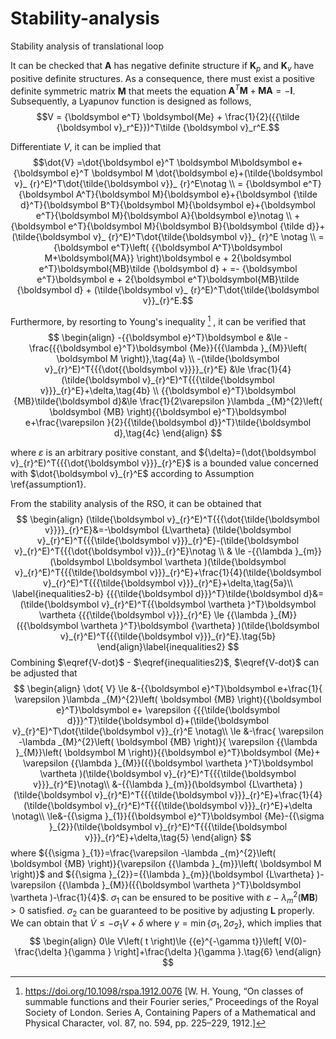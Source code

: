 # Stability-analysis
Stability analysis of translational loop


It can be checked that $\boldsymbol A$ has negative definite structure if $\boldsymbol K_p$ and $\boldsymbol K_v$ have positive definite structures. As a consequence, there must exist a positive definite symmetric matrix $\boldsymbol M$ that meets the equation $\boldsymbol A^T \boldsymbol M+\boldsymbol M \boldsymbol A=-\boldsymbol I$. Subsequently, a Lyapunov function is designed as follows,
$$V = {\boldsymbol e^T} \boldsymbol{Me} + \frac{1}{2}({{\tilde {\boldsymbol v}_r^E}})^T\tilde {\boldsymbol v}_r^E.$$


Differentiate $V$, it can be implied that 
$$\dot{V} =\dot{\boldsymbol e}^T \boldsymbol M\boldsymbol e+{\boldsymbol e}^T \boldsymbol M \dot{\boldsymbol e}+(\tilde{\boldsymbol v}_ {r}^E)^T\dot{\tilde{\boldsymbol v}}_ {r}^E\notag \\
  = {\boldsymbol e^T}{\boldsymbol A^T}{\boldsymbol M}{\boldsymbol e}+{\boldsymbol {\tilde d}^T}{\boldsymbol B^T}{\boldsymbol M}{\boldsymbol e}+{\boldsymbol e^T}{\boldsymbol M}{\boldsymbol A}{\boldsymbol e}\notag \\
  +{\boldsymbol e^T}{\boldsymbol M}{\boldsymbol B}{\boldsymbol {\tilde d}}+ (\tilde{\boldsymbol v}_ {r}^E)^T\dot{\tilde{\boldsymbol v}}_ {r}^E \notag \\
 ={\boldsymbol e^T}\left( {{\boldsymbol A^T}\boldsymbol M+\boldsymbol{MA}} \right)\boldsymbol e + 2{\boldsymbol e^T}\boldsymbol{MB}\tilde {\boldsymbol d} +
 =- {\boldsymbol e^T}\boldsymbol e + 2{\boldsymbol e^T}\boldsymbol{MB}\tilde {\boldsymbol d} + (\tilde{\boldsymbol v}_ {r}^E)^T\dot{\tilde{\boldsymbol v}}_{r}^E.$$

Furthermore, by resorting to Young's inequality [^1] , it can be verified that 
$$
\begin{align}
        -{{\boldsymbol e}^T}\boldsymbol e &\le -\frac{{{\boldsymbol e}^T}\boldsymbol {Me}}{{{\lambda }_{M}}\left( \boldsymbol M \right)},\tag{4a} \\
        -(\tilde{\boldsymbol v}_{r}^E)^T{{{\dot{{\boldsymbol v}}}}_{r}^E} &\le \frac{1}{4}(\tilde{\boldsymbol v}_{r}^E)^T{{{\tilde{\boldsymbol v}}}_{r}^E}+\delta,\tag{4b} \\
        {{\boldsymbol e}^T}\boldsymbol {MB}\tilde{\boldsymbol d}&\le \frac{1}{2\varepsilon }\lambda _{M}^{2}\left( \boldsymbol {MB} \right){{\boldsymbol e}^T}\boldsymbol e+\frac{\varepsilon }{2}{{\tilde{\boldsymbol d}}^T}\tilde{\boldsymbol d},\tag{4c}
    \end{align}
$$

where  $\varepsilon$ is an arbitrary positive constant, and ${\delta}=(\dot{\boldsymbol v}_{r}^E)^T{{{\dot{\boldsymbol v}}}_{r}^E}$  is a bounded value concerned with $\dot{\boldsymbol v}_{r}^E$ according to Assumption \ref{assumption1}.

From the stability analysis of the RSO, it can be obtained that 
$$
\begin{align} 
   (\tilde{\boldsymbol v}_{r}^E)^T{{{\dot{\tilde{\boldsymbol v}}}}_{r}^E}&=-\boldsymbol {L\vartheta} (\tilde{\boldsymbol v}_{r}^E)^T{{{\tilde{\boldsymbol v}}}_{r}^E}-(\tilde{\boldsymbol v}_{r}^E)^T{{{\dot{\boldsymbol v}}}_{r}^E}\notag \\ 
 & \le -{{\lambda }_{m}}(\boldsymbol L\boldsymbol \vartheta )(\tilde{\boldsymbol v}_{r}^E)^T{{{\tilde{\boldsymbol v}}}_{r}^E}+\frac{1}{4}(\tilde{\boldsymbol v}_{r}^E)^T{{{\tilde{\boldsymbol v}}}_{r}^E}+\delta,\tag{5a}\\
  \label{inequalities2-b} {{{\tilde{\boldsymbol d}}}^T}\tilde{\boldsymbol d}&=(\tilde{\boldsymbol v}_{r}^E)^T{{\boldsymbol \vartheta }^T}\boldsymbol \vartheta {{{\tilde{\boldsymbol v}}}_{r}^E} \le {{\lambda }_{M}}({{\boldsymbol \vartheta }^T}\boldsymbol {\vartheta} )(\tilde{\boldsymbol v}_{r}^E)^T{{{\tilde{\boldsymbol v}}}_{r}^E}.\tag{5b}
 \end{align}\label{inequalities2}
$$
Combining $\eqref{V-dot}$ - $\eqref{inequalities2}$, $\eqref{V-dot}$ can be adjusted that
$$
\begin{align}
\dot{ V} \le &-{{\boldsymbol e}^T}\boldsymbol e+\frac{1}{ \varepsilon }\lambda _{M}^{2}\left( \boldsymbol {MB} \right){{\boldsymbol e}^T}\boldsymbol e+ \varepsilon {{{\tilde{\boldsymbol d}}}^T}\tilde{\boldsymbol d}+(\tilde{\boldsymbol v}_{r}^E)^T\dot{\tilde{\boldsymbol v}}_{r}^E \notag\\
 \le &-\frac{ \varepsilon -\lambda _{M}^{2}\left( \boldsymbol {MB} \right)}{ \varepsilon {{\lambda }_{M}}\left( \boldsymbol M \right)}{{\boldsymbol e}^T}\boldsymbol {Me}+ \varepsilon {{\lambda }_{M}}({{\boldsymbol \vartheta }^T}\boldsymbol \vartheta )(\tilde{\boldsymbol v}_{r}^E)^T{{{\tilde{\boldsymbol v}}}_{r}^E}\notag\\
&-{{\lambda }_{m}}(\boldsymbol {L\vartheta} )(\tilde{\boldsymbol v}_{r}^E)^T{{{\tilde{\boldsymbol v}}}_{r}^E}+\frac{1}{4}(\tilde{\boldsymbol v}_{r}^E)^T{{{\tilde{\boldsymbol v}}}_{r}^E}+\delta \notag\\
  \le&-{{\sigma }_{1}}{{\boldsymbol e}^T}\boldsymbol {Me}-{{\sigma }_{2}}(\tilde{\boldsymbol v}_{r}^E)^T{{{\tilde{\boldsymbol v}}}_{r}^E}+\delta,\tag{5}
\end{align}
$$
where ${{\sigma }_{1}}=\frac{\varepsilon -\lambda _{m}^{2}\left( \boldsymbol {MB} \right)}{\varepsilon {{\lambda }_{m}}\left( \boldsymbol M \right)}$ and ${{\sigma }_{2}}={{\lambda }_{m}}(\boldsymbol {L\vartheta} )-\varepsilon {{\lambda }_{M}}({{\boldsymbol \vartheta }^T}\boldsymbol \vartheta )-\frac{1}{4}$. $\sigma_1$ can be ensured to be positive with $\varepsilon -\lambda _{m}^{2}\left( \boldsymbol {MB} \right)>0$ satisfied. $\sigma_2$ can be guaranteed to be positive by adjusting $\boldsymbol L$ properly.
We can obtain that $\dot{V} \le -\sigma_1V+\delta$ where $\gamma =\min \left\{ {{\sigma }_{1}},2{{\sigma }_{2}} \right\}$, which implies that
$$
\begin{align}
 0\le V\left( t \right)\le {{e}^{-\gamma t}}\left[ V(0)-\frac{\delta }{\gamma } \right]+\frac{\delta }{\gamma }.\tag{6}
 \end{align}
$$



[^1]: https://doi.org/10.1098/rspa.1912.0076 [W. H. Young, “On classes of summable functions and their Fourier series,” Proceedings of the Royal Society of London. Series A, Containing Papers of a Mathematical and Physical Character, vol. 87, no. 594, pp. 225–229, 1912.] 

